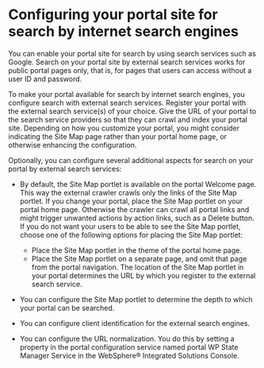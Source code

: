 # Configuring your portal site for search by internet search engines

You can enable your portal site for search by using search services such as Google.
Search on your portal site by external search services works for public portal pages only, that is, for pages that users can access without a user ID and password.

To make your portal available for search by internet search engines, you configure search with external search services. Register your portal with the external search service\(s\) of your choice. Give the URL of your portal to the search service providers so that they can crawl and index your portal site. Depending on how you customize your portal, you might consider indicating the Site Map page rather than your portal home page, or otherwise enhancing the configuration.

Optionally, you can configure several additional aspects for search on your portal by external search services:

-   By default, the Site Map portlet is available on the portal Welcome page. This way the external crawler crawls only the links of the Site Map portlet. If you change your portal, place the Site Map portlet on your portal home page. Otherwise the crawler can crawl all portal links and might trigger unwanted actions by action links, such as a Delete button. If you do not want your users to be able to see the Site Map portlet, choose one of the following options for placing the Site Map portlet:

    -   Place the Site Map portlet in the theme of the portal home page.
    -   Place the Site Map portlet on a separate page, and omit that page from the portal navigation.
    The location of the Site Map portlet in your portal determines the URL by which you register to the external search service.

-   You can configure the Site Map portlet to determine the depth to which your portal can be searched.
-   You can configure client identification for the external search engines.
-   You can configure the URL normalization. You do this by setting a property in the portal configuration service named portal WP State Manager Service in the WebSphere® Integrated Solutions Console.

<!--
-   **[Configuring the Search Sitemap portlet for search by external search engines](../admin-system/srtcfgsitemap1.md)**  
The Search Sitemap portlet generates a navigable list of all public pages of the portal. You can configure the Search Sitemap portlet to determine the limit to the number of links that are displayed per page.
-   **[Client identification for external search engines](../admin-system/srrclientid.md)**  
For the portal to recognize external search engines, HCL Digital Experience provides a client that covers several popular search engines.


**Previous topic:**[Searching your local portal](../admin-system/srclocportal.md)

**Next topic:**[Enabling anonymous users to search public pages of your portal](../admin-system/srtusgsrchbrwanonpgs.md) -->

